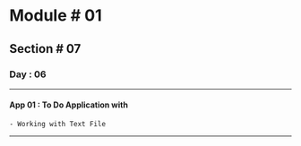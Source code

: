 #  Module # 01
## Section # 07
### Day : 06
*** 
#### App 01 : To Do Application with
    - Working with Text File
___
